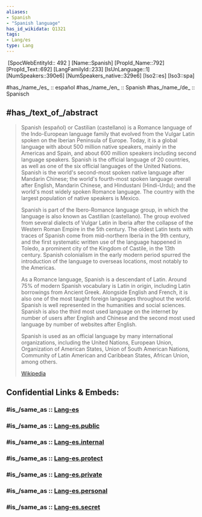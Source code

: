 ```yaml
---
aliases:
- Spanish
- "Spanish language"
has_id_wikidata: Q1321
tags:
- Lang/es
type: Lang
---
```


﻿
[SpocWebEntityId:: 492 ]
[Name::Spanish]
[PropId_Name::792]
[PropId_Text::692]
[LangFamilyId::233]
[IsUnLanguage::1]
[NumSpeakers::390e6] 
[NumSpeakers_native::329e6] 
[Iso2::es]
[Iso3::spa]

#has_/name_/es_ ::  español
#has_/name_/en_ :: Spanish 
#has_/name_/de_ :: Spanisch  


## #has_/text_of_/abstract 

> Spanish (español) or Castilian (castellano) is a Romance language of the Indo-European language family that evolved from the Vulgar Latin spoken on the Iberian Peninsula of Europe. Today, it is a global language with about 500 million native speakers, mainly in the Americas and Spain, and about 600 million speakers including second language speakers. Spanish is the official language of 20 countries, as well as one of the six official languages of the United Nations. Spanish is the world's second-most spoken native language after Mandarin Chinese; the world's fourth-most spoken language overall after English, Mandarin Chinese, and Hindustani (Hindi-Urdu); and the world's most widely spoken Romance language. The country with the largest population of native speakers is Mexico.
>
> Spanish is part of the Ibero-Romance language group, in which the language is also known as Castilian (castellano). The group evolved from several dialects of Vulgar Latin in Iberia after the collapse of the Western Roman Empire in the 5th century. The oldest Latin texts with traces of Spanish come from mid-northern Iberia in the 9th century, and the first systematic written use of the language happened in Toledo, a prominent city of the Kingdom of Castile, in the 13th century. Spanish colonialism in the early modern period spurred the introduction of the language to overseas locations, most notably to the Americas.
>
> As a Romance language, Spanish is a descendant of Latin. Around 75% of modern Spanish vocabulary is Latin in origin, including Latin borrowings from Ancient Greek. Alongside English and French, it is also one of the most taught foreign languages throughout the world. Spanish is well represented in the humanities and social sciences. Spanish is also the third most used language on the internet by number of users after English and Chinese and the second most used language by number of websites after English.
>
> Spanish is used as an official language by many international organizations, including the United Nations, European Union, Organization of American States, Union of South American Nations, Community of Latin American and Caribbean States, African Union, among others.
>
> [Wikipedia](https://en.wikipedia.org/wiki/Spanish%20language)


## Confidential Links & Embeds: 

### #is_/same_as :: [Lang-es](/_Standards/Language/Lang~Family/LangFamily-Indo-European/LangFamily-Italic/LangFamily-Romance/Lang-es.md) 

### #is_/same_as :: [Lang-es.public](/_public/Language/Lang~Family/LangFamily-Indo-European/LangFamily-Italic/LangFamily-Romance/Lang-es.public.md) 

### #is_/same_as :: [Lang-es.internal](/_internal/Language/Lang~Family/LangFamily-Indo-European/LangFamily-Italic/LangFamily-Romance/Lang-es.internal.md) 

### #is_/same_as :: [Lang-es.protect](/_protect/Language/Lang~Family/LangFamily-Indo-European/LangFamily-Italic/LangFamily-Romance/Lang-es.protect.md) 

### #is_/same_as :: [Lang-es.private](/_private/Language/Lang~Family/LangFamily-Indo-European/LangFamily-Italic/LangFamily-Romance/Lang-es.private.md) 

### #is_/same_as :: [Lang-es.personal](/_personal/Language/Lang~Family/LangFamily-Indo-European/LangFamily-Italic/LangFamily-Romance/Lang-es.personal.md) 

### #is_/same_as :: [Lang-es.secret](/_secret/Language/Lang~Family/LangFamily-Indo-European/LangFamily-Italic/LangFamily-Romance/Lang-es.secret.md)

